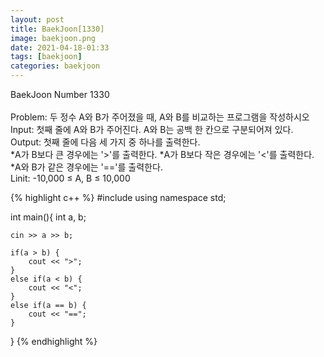 ```yaml
---
layout: post
title: BaekJoon[1330]
image: baekjoon.png
date: 2021-04-18-01:33
tags: [baekjoon]
categories: baekjoon
---
```


BaekJoon Number 1330<br><br>
Problem: 두 정수 A와 B가 주어졌을 때, A와 B를 비교하는 프로그램을 작성하시오<br>
Input: 첫째 줄에 A와 B가 주어진다. A와 B는 공백 한 칸으로 구분되어져 있다.<br>
Output: 첫째 줄에 다음 세 가지 중 하나를 출력한다.<br>
        *A가 B보다 큰 경우에는 '>'를 출력한다.
        *A가 B보다 작은 경우에는 '<'를 출력한다.
        *A와 B가 같은 경우에는 '=='를 출력한다.<br>
Linit: -10,000 ≤ A, B ≤ 10,000

{% highlight c++ %}
#include <iostream>
using namespace std;

int main(){
	int a, b;
	
	cin >> a >> b;

	if(a > b) {
		cout << ">";
	}
	else if(a < b) {
		cout << "<";
	}
	else if(a == b) {
		cout << "==";
	}
	
}
{% endhighlight %}